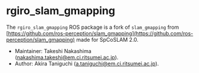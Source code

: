 # rgiro_slam_gmapping

The `rgiro_slam_gmapping` ROS package is a fork of `slam_gmapping` from [https://github.com/ros-perception/slam_gmapping](https://github.com/ros-perception/slam_gmapping) made for SpCoSLAM 2.0.

*   Maintainer: Takeshi Nakashima ([nakashima.takeshi@em.ci.ritsumei.ac.jp](mailto:nakashima.takeshi@em.ci.ritsumei.ac.jp)).
*   Author: Akira Taniguchi ([a.taniguchi@em.ci.ritsumei.ac.jp](mailto:a.taniguchi@em.ci.ritsumei.ac.jp)).
